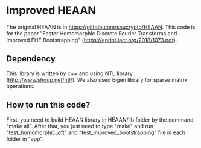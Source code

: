 # Improved HEAAN
The original HEAAN is in https://github.com/snucrypto/HEAAN. This code is for the paper "Faster Homomorphic Discrete Fourier Transforms and Improved FHE Bootstrapping" (https://eprint.iacr.org/2018/1073.pdf).

## Dependency
This library is written by c++ and using NTL library (http://www.shoup.net/ntl/).
We also used Eigen library for sparse matrix operations.

## How to run this code?
First, you need to build HEAAN library in HEAAN/lib folder by the command "make all".
After that, you just need to type "make" and run "test_homomorphic_dft" and "test_improved_bootstrapping" file in each folder in "app".
